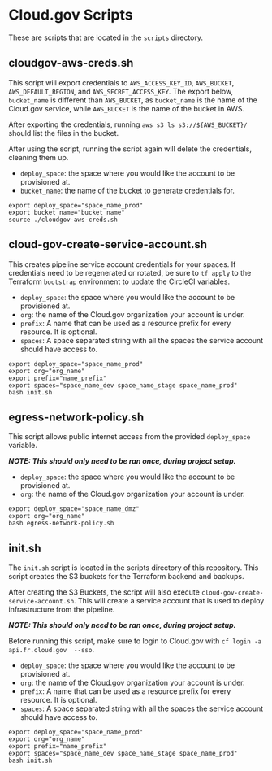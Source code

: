 # Cloud.gov Scripts

These are scripts that are located in the `scripts` directory.

## cloudgov-aws-creds.sh

This script will export credentials to `AWS_ACCESS_KEY_ID`, `AWS_BUCKET`, `AWS_DEFAULT_REGION`, and `AWS_SECRET_ACCESS_KEY`. The export below, `bucket_name` is different than `AWS_BUCKET`, as `bucket_name` is the name of the Cloud.gov service, while `AWS_BUCKET` is the name of the bucket in AWS.

After exporting the credentials, running `aws s3 ls s3://${AWS_BUCKET}/` should list the files in the bucket.

After using the script, running the script again will delete the credentials, cleaning them up.

- `deploy_space`: the space where you would like the account to be provisioned at.
- `bucket_name`: the name of the bucket to generate credentials for.

```
export deploy_space="space_name_prod"
export bucket_name="bucket_name"
source ./cloudgov-aws-creds.sh
```

## cloud-gov-create-service-account.sh

This creates pipeline service account credentials for your spaces. If credentials need to be regenerated or rotated, be sure to `tf apply` to the Terraform `bootstrap` environment to update the CircleCI variables.

- `deploy_space`: the space where you would like the account to be provisioned at.
- `org`: the name of the Cloud.gov organization your account is under.
- `prefix`: A name that can be used as a resource prefix for every resource. It is optional.
- `spaces`: A space separated string with all the spaces the service account should have access to.

```
export deploy_space="space_name_prod"
export org="org_name"
export prefix="name_prefix"
export spaces="space_name_dev space_name_stage space_name_prod"
bash init.sh
```

## egress-network-policy.sh

This script allows public internet access from the provided `deploy_space` variable.

***NOTE: This should only need to be ran once, during project setup.***

- `deploy_space`: the space where you would like the account to be provisioned at.
- `org`: the name of the Cloud.gov organization your account is under.

```
export deploy_space="space_name_dmz"
export org="org_name"
bash egress-network-policy.sh
```

## init.sh

The `init.sh` script is located in the scripts directory of this repository. This script creates the S3 buckets for the Terraform backend and backups.

After creating the S3 Buckets, the script will also execute `cloud-gov-create-service-account.sh`. This will create a service account that is used to deploy infrastructure from the pipeline.

***NOTE: This should only need to be ran once, during project setup.***

Before running this script, make sure to login to Cloud.gov with `cf login -a api.fr.cloud.gov  --sso`.

- `deploy_space`: the space where you would like the account to be provisioned at.
- `org`: the name of the Cloud.gov organization your account is under.
- `prefix`: A name that can be used as a resource prefix for every resource. It is optional.
- `spaces`: A space separated string with all the spaces the service account should have access to.

```
export deploy_space="space_name_prod"
export org="org_name"
export prefix="name_prefix"
export spaces="space_name_dev space_name_stage space_name_prod"
bash init.sh
```